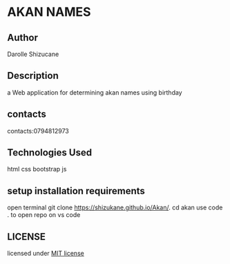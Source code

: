 # AKAN NAMES

## Author
Darolle Shizucane

## Description
a Web application  for determining akan names using birthday


## contacts
contacts:0794812973





## Technologies Used
html css bootstrap js


## setup installation requirements
open terminal
git clone https://shizukane.github.io/Akan/.
cd akan
use code . to open repo on vs code 


## LICENSE

licensed under [MIT license](license)